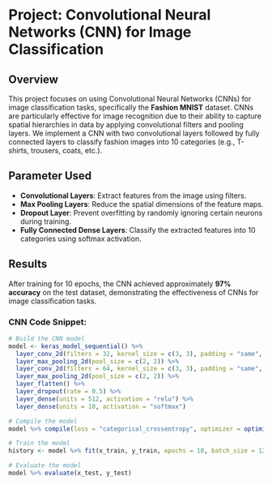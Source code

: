 # Project: Convolutional Neural Networks (CNN) for Image Classification

## Overview
This project focuses on using Convolutional Neural Networks (CNNs) for image classification tasks, specifically the **Fashion MNIST** dataset. CNNs are particularly effective for image recognition due to their ability to capture spatial hierarchies in data by applying convolutional filters and pooling layers. We implement a CNN with two convolutional layers followed by fully connected layers to classify fashion images into 10 categories (e.g., T-shirts, trousers, coats, etc.).

## Parameter Used
- **Convolutional Layers**: Extract features from the image using filters.
- **Max Pooling Layers**: Reduce the spatial dimensions of the feature maps.
- **Dropout Layer**: Prevent overfitting by randomly ignoring certain neurons during training.
- **Fully Connected Dense Layers**: Classify the extracted features into 10 categories using softmax activation.

## Results
After training for 10 epochs, the CNN achieved approximately **97% accuracy** on the test dataset, demonstrating the effectiveness of CNNs for image classification tasks.

### CNN Code Snippet:
```r
# Build the CNN model
model <- keras_model_sequential() %>%
  layer_conv_2d(filters = 32, kernel_size = c(3, 3), padding = "same", activation = "relu", input_shape = c(28, 28, 1)) %>%
  layer_max_pooling_2d(pool_size = c(2, 2)) %>%
  layer_conv_2d(filters = 64, kernel_size = c(3, 3), padding = "same", activation = "relu") %>%
  layer_max_pooling_2d(pool_size = c(2, 2)) %>%
  layer_flatten() %>%
  layer_dropout(rate = 0.5) %>%
  layer_dense(units = 512, activation = "relu") %>%
  layer_dense(units = 10, activation = "softmax")

# Compile the model
model %>% compile(loss = "categorical_crossentropy", optimizer = optimizer_rmsprop(), metrics = c("accuracy"))

# Train the model
history <- model %>% fit(x_train, y_train, epochs = 10, batch_size = 128, validation_split = 0.2)

# Evaluate the model
model %>% evaluate(x_test, y_test)
